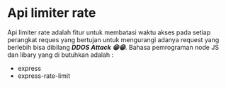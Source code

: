<h1>Api limiter rate</h1>
<p>Api limiter rate adalah fitur untuk membatasi waktu akses pada setiap perangkat reques yang bertujan untuk mengurangi adanya request yang berlebih bisa dibilang <b><i>DDOS Attack 😁😁</i></b>.
Bahasa pemrograman node JS dan libary yang di butuhkan adalah :
<ul>
<li>express</li>
<li>express-rate-limit</li>
</ul>
</p>
